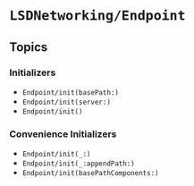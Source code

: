 # ``LSDNetworking/Endpoint``



## Topics

### Initializers

- ``Endpoint/init(basePath:)``
- ``Endpoint/init(server:)``
- ``Endpoint/init()``

### Convenience Initializers

- ``Endpoint/init(_:)``
- ``Endpoint/init(_:appendPath:)``
- ``Endpoint/init(basePathComponents:)``
